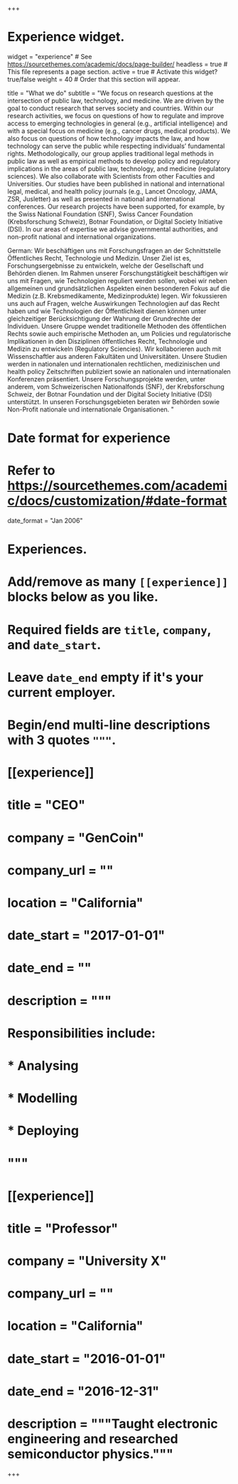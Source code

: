 +++
# Experience widget.
widget = "experience"  # See https://sourcethemes.com/academic/docs/page-builder/
headless = true  # This file represents a page section.
active = true  # Activate this widget? true/false
weight = 40  # Order that this section will appear.

title = "What we do"
subtitle = "We focus on research questions at the intersection of public law, technology, and medicine. We are driven by the goal to conduct research that serves society and countries. 
Within our research activities, we focus on questions of how to regulate and improve access to emerging technologies in general (e.g., artificial intelligence) and with a special focus on medicine (e.g., cancer drugs, medical products). We also focus on questions of how technology impacts the law, and how technology can serve the public while respecting individuals’ fundamental rights.
Methodologically, our group applies traditional legal methods in public law as well as empirical methods to develop policy and regulatory implications in the areas of public law, technology, and medicine (regulatory sciences). 
We also collaborate with Scientists from other Faculties and Universities. 
Our studies have been published in national and international legal, medical, and health policy journals (e.g., Lancet Oncology, JAMA, ZSR, Jusletter) as well as presented in national and international conferences. Our research projects have been supported, for example, by the Swiss National Foundation (SNF), Swiss Cancer Foundation (Krebsforschung Schweiz), Botnar Foundation, or Digital Society Initiative (DSI).
In our areas of expertise we advise governmental authorities, and non-profit national and international organizations.


German: 
Wir beschäftigen uns mit Forschungsfragen an der Schnittstelle Öffentliches Recht, Technologie und Medizin. Unser Ziel ist es, Forschungsergebnisse zu entwickeln, welche der Gesellschaft und Behörden dienen. 
Im Rahmen unserer Forschungstätigkeit beschäftigen wir uns mit Fragen, wie Technologien reguliert werden sollen, wobei wir neben allgemeinen und grundsätzlichen Aspekten einen besonderen Fokus auf die Medizin (z.B. Krebsmedikamente, Medizinprodukte) legen. Wir fokussieren uns auch auf Fragen, welche Auswirkungen Technologien auf das Recht haben und wie Technologien der Öffentlichkeit dienen können unter gleichzeitiger Berücksichtigung der Wahrung der Grundrechte der Individuen. 
Unsere Gruppe wendet traditionelle Methoden des öffentlichen Rechts sowie auch empirische Methoden an, um Policies und regulatorische Implikationen in den Disziplinen öffentliches Recht, Technologie und Medizin zu entwickeln (Regulatory Sciencies). 
Wir kollaborieren auch mit Wissenschaftler aus anderen Fakultäten und Universitäten. 
Unsere Studien werden in nationalen und internationalen rechtlichen, medizinischen und health policy Zeitschriften publiziert sowie an nationalen und internationalen Konferenzen präsentiert. Unsere Forschungsprojekte werden, unter anderem, vom Schweizerischen Nationalfonds (SNF), der Krebsforschung Schweiz, der Botnar Foundation und der Digital Society Initiative (DSI) unterstützt. 
In unseren Forschungsgebieten beraten wir Behörden sowie Non-Profit nationale und internationale Organisationen. 
"

# Date format for experience
#   Refer to https://sourcethemes.com/academic/docs/customization/#date-format
date_format = "Jan 2006"

# Experiences.
#   Add/remove as many `[[experience]]` blocks below as you like.
#   Required fields are `title`, `company`, and `date_start`.
#   Leave `date_end` empty if it's your current employer.
#   Begin/end multi-line descriptions with 3 quotes `"""`.
# [[experience]]
#   title = "CEO"
#   company = "GenCoin"
#   company_url = ""
#   location = "California"
#   date_start = "2017-01-01"
#   date_end = ""
#   description = """
#   Responsibilities include:
  
#   * Analysing
#   * Modelling
#   * Deploying
#   """

# [[experience]]
#   title = "Professor"
#   company = "University X"
#   company_url = ""
#   location = "California"
#   date_start = "2016-01-01"
#   date_end = "2016-12-31"
#   description = """Taught electronic engineering and researched semiconductor physics."""

+++
